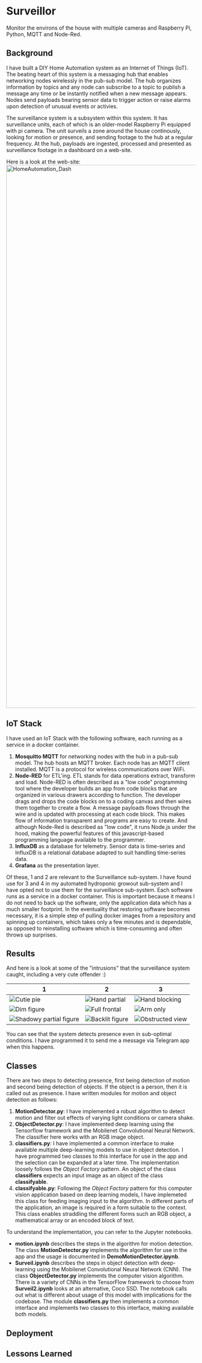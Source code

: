 # Surveillor
Monitor the environs of the house with multiple cameras and Raspberry Pi, Python, MQTT and Node-Red.

## Background
I have built a DIY Home Automation system as an Internet of Things (IoT). The beating heart of this system is a messaging hub that enables networking nodes wirelessly in the pub-sub model. The hub organizes information by topics and any node can subscribe to a topic to publish a message any time or be instantly notified when a new message appears. Nodes send payloads bearing sensor data to trigger action or raise alarms upon detection of unusual events or activies.

The surveillance system is a subsystem within this system. It has surveillance units, each of which is an older-model Raspberry Pi equipped with pi camera. The unit surveils a zone around the house continously, looking for motion or presence, and sending footage to the hub at a regular frequency. At the hub, payloads are ingested, processed and presented as surveillance footage in a dashboard on a web-site. 

Here is a look at the web-site:
<img width="1440" alt="HomeAutomation_Dash" src="https://user-images.githubusercontent.com/5471571/149216914-5dfda87c-0dc0-4054-a960-321b07ae4fb7.png">

## IoT Stack

I have used an IoT Stack with the following software, each running as a service in a docker container.
1. **Mosquitto MQTT** for networking nodes with the hub in a pub-sub model. The hub hosts an MQTT broker. Each node has an MQTT client installed. MQTT is a protocol for wireless communications over WiFi. 
2. **Node-RED** for ETL'ing. ETL stands for data operations extract, transform and load. Node-RED is often described as a "low code" programming tool where the developer builds an app from code blocks that are organized in various drawers according to function. The developer drags and drops the code blocks on to a coding canvas and then wires them together to create a flow. A message payloads flows through the wire and is updated with processing at each code block. This makes flow of information transparent and programs are easy to create. And although Node-Red is described as "low code", it runs Node.js under the hood, making the powerful features of this javascript-based programming language available to the programmer.
3. **InfluxDB** as a database for telemetry. Sensor data is time-series and InfluxDB is a relational database adapted to suit handling time-series data.
4. **Grafana** as the presentation layer.

Of these, 1 and 2 are relevant to the Surveillance sub-system. I have found use for 3 and 4 in my automated hydroponic growout sub-system and I have opted not to use them for the surveillance sub-system. Each software runs as a service in a docker container. This is important because it means I do not need to back up the software, only the application data which has a much smaller footprint. In the eventuality that restoring software becomes necessary, it is a simple step of pulling docker images from a repository and spinning up containers, which takes only a few minutes and is dependable, as opposed to reinstalling software which is time-consuming and often throws up surprises. 

## Results

And here is a look at some of the "intrusions" that the surveillance system caught, including a very cute offender :)

1 | 2 | 3 
--| --| --
![Cutie pie](https://user-images.githubusercontent.com/5471571/149209114-507098d3-0338-4a5a-97da-b2640acf808e.JPG) | ![Hand partial](https://user-images.githubusercontent.com/5471571/149209120-e4913357-4463-4435-b871-49fbcd6c347a.JPG) | ![Hand blocking](https://user-images.githubusercontent.com/5471571/149209128-e59d0ded-e86f-41ed-92f8-b0e7a9b54a95.JPG)
![Dim figure](https://user-images.githubusercontent.com/5471571/149209134-7176ec37-6c24-4af2-b8f7-75ccb7ac9183.JPG) | ![Full frontal](https://user-images.githubusercontent.com/5471571/149209147-fdd64b67-2f95-4cc8-81d8-cf8de9600e8a.JPG) | ![Arm only](https://user-images.githubusercontent.com/5471571/149209152-045d79bd-3bc1-448a-ab2f-65d5bbb64692.JPG) 
![Shadowy partial figure](https://user-images.githubusercontent.com/5471571/149209157-152fe3a6-b818-4a45-ab0f-1a18ba1ab081.JPG) | ![Backlit figure](https://user-images.githubusercontent.com/5471571/149209168-331f4058-3b94-42ff-9f63-26831f23a469.JPG) | ![Obstructed view](https://user-images.githubusercontent.com/5471571/149209128-e59d0ded-e86f-41ed-92f8-b0e7a9b54a95.JPG)

You can see that the system detects presence even in sub-optimal conditions. I have programmed it to send me a message via Telegram app when this happens. 

## Classes

There are two steps to detecting presence, first being detection of motion and second being detection of objects. If the object is a person, then it is called out as presence. I have written modules for motion and object detection as follows:
1. **MotionDetector.py**: I have implemented a robust algorithm to detect motion and filter out effects of varying light conditions or camera shake. 
2. **ObjectDetector.py**: I have implemented deep learning using the Tensorflow framework and the Mobilenet Convolutional Neural Network. The classifier here works with an RGB image object. 
3. **classifiers.py**: I have implemented a common interface to make available multiple deep-learning models to use in object detection. I have programmed two classes to this interface for use in the app and the selection can be expanded at a later time. The implementation loosely follows the *Object Factory* pattern. An object of the class **classifiers** expects an input image as an object of the class **classifyable**.
4. **classifyable.py**: Following the *Object Factory* pattern for this computer vision application based on deep learning models, I have implemeted this class for feeding imaging input to the algorithm. In different parts of the application, an image is required in a form suitable to the context. This class enables straddling the different forms such an RGB object, a mathematical array or an encoded block of text.

To understand the implementation, you can refer to the Jupyter notebooks.
- **motion.ipynb** describes the steps in the algorithm for motion detection. The class **MotionDetector.py** implements the algorithm for use in the app and the usage is documented in **DemoMotionDetector.ipynb**.
- **Surveil.ipynb** describes the steps in object detection with deep-learning using the Mobilenet Convolutional Neural Network (CNN). The class **ObjectDetector.py** implements the computer vision algorithm. There is a variety of CNNs in the TensorFlow framework to choose from **Surveil2.ipynb** looks at an alternative, Coco SSD. The notebook calls out what is different about usage of this model with implications for the codebase. The module **classifiers.py** then implements a common interface and implements two classes to this interface, making available both models. 

## Deployment


## Lessons Learned





